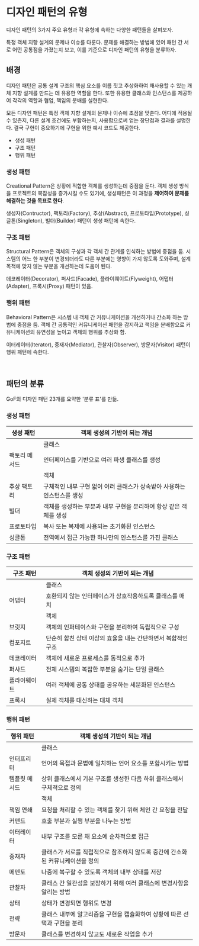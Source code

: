 # 디자인 패턴의 유형

디자인 패턴의 3가지 주요 유형과 각 유형에 속하는 다양한 패턴들을 살펴보자.

특정 객체 지향 설계의 문제나 이슈를 다룬다. 문제를 해결하는 방법에 있어 패턴 간 서로 어떤 공통점을 가졌는지 보고, 이를 기준으로 디자인 패턴의 유형을 분류하자.

## 배경

디자인 패턴은 공통 설계 구조의 핵심 요소를 이름 짓고 추상화하여 재사용할 수 있는 개체 지향 설계를 만드는 데 유용한 역할을 한다. 또한 유용한 클래스와 인스턴스를 제공하여 각각의 역할과 협업, 책임의 분배를 실현한다.

모든 디자인 패턴은 특정 객체 지향 설계의 문제나 이슈에 초점을 맞춘다. 어디에 적용될 수 있즌지, 다른 설계 조건에도 부합하는지, 사용함으로써 얻는 장단점과 결과를 설명한다. 결국 구현이 중요하기에 구현을 위한 예시 코드도 제공한다.

- 생성 패턴
- 구조 패턴
- 행위 패턴

### 생성 패턴

Creational Pattern은 상황에 적합한 객체를 생성하는데 중점을 둔다. 객체 생성 방식을 프로젝트의 복잡성을 증가시킬 수도 있기에, 생성패턴은 이 과정을 **제어하여 문제를 해결하는 것을 목표로 한다**.

생성자(Contructor), 팩토리(Factory), 추상(Abstract), 프로토타입(Prototype), 싱글톤(Singleton), 빌더(Builder) 패턴이 생성 패턴에 속한다.

### 구조 패턴

Structural Pattern은 객체의 구성과 각 객체 간 관계를 인식하는 방법에 중점을 둠. 시스템의 어느 한 부분이 변경되더라도 다른 부분에는 영향이 가지 않도록 도와주며, 설계 목적에 맞지 않는 부분을 개선하는데 도움이 된다.

데코레이터(Decorator), 퍼사드(Facade), 플라이웨이트(Flyweight), 어댑터(Adapter), 프록시(Proxy) 패턴이 있음.

### 행위 패턴

Behavioral Pattern은 시스템 내 객체 간 커뮤니케이션을 개선하거나 간소화 하는 방법에 중점을 둠. 객체 간 공통적인 커뮤니케이션 패턴을 감지하고 책임을 분배함으로 커뮤니케이션의 유연성을 높이고 객체의 행위를 추상화 함.

이터레이터(Iterator), 중재자(Mediator), 관찰자(Observer), 방문자(Visitor) 패턴이 행위 패턴에 속한다.

<br/>

## 패턴의 분류

GoF의 디자인 패턴 23개를 요약한 '분류 표'를 만듦.

### 생성 패턴

| 생성 패턴     | 객체 생성의 기반이 되는 개념                                 |
| ------------- | ------------------------------------------------------------ |
|               | 클래스                                                       |
| 팩토리 메서드 | 인터페이스를 기반으로 여러 파생 클래스를 생성                |
|               | 객체                                                         |
| 추상 팩토리   | 구체적인 내부 구현 없이 여러 클래스가 상속받아 사용하는 인스턴스를 생성 |
| 빌더          | 객체를 생성하는 부분과 내부 구현을 분리하여 항상 같은 객체를 생성 |
| 프로토타입    | 복사 또는 복제에 사용되는 초기화된 인스턴스                  |
| 싱글톤        | 전역에서 접근 가능한 하나만의 인스턴스를 가진 클래스         |

### 구조 패턴

| 구조 패턴    | 객체 생성의 기반이 되는 개념                                 |
| ------------ | ------------------------------------------------------------ |
|              | 클래스                                                       |
| 어댑터       | 호환되지 않는 인터페이스가 상호작용하도록 클래스를 매치      |
|              | 객체                                                         |
| 브릿지       | 객체의 인퍼테이스와 구현을 분리하여 독립적으로 구성          |
| 컴포지트     | 단순히 합친 상태 이상의 효율을 내는 간단하면서 복합적인 구조 |
| 데코레이터   | 객체에 새로운 프로세스를 동적으로 추가                       |
| 퍼사드       | 전체 시스템의 복잡한 부분을 숨기는 단일 클래스               |
| 플라이웨이트 | 여러 객체에 공통 상태를 공유하는 세분화된 인스턴스           |
| 프록시       | 실제 객체를 대신하는 대체 객체                               |

### 행위 패턴

| 행위 패턴     | 객체 생성의 기반이 되는 개념                                 |
| ------------- | ------------------------------------------------------------ |
|               | 클래스                                                       |
| 인터프리터    | 언어의 목접과 문법에 일치하는 언어 요소를 포함시키는 방법    |
| 템플릿 메서드 | 상위 클래스에서 기본 구조를 생성한 다음 하위 클래스에서 구체적으로 정의 |
|               | 객체                                                         |
| 책임 연쇄     | 요청을 처리할 수 있는 객체를 찾기 위해 체인 간 요청을 전달   |
| 커맨드        | 호출 부분과 실행 부분을 나누는 방법                          |
| 이터레이터    | 내부 구조를 모른 채 요소에 순차적으로 접근                   |
| 중재자        | 클래스가 서로를 직접적으로 참조하지 않도록 중간에 간소화된 커뮤니케이션을 정의 |
| 메멘토        | 나중에 복구할 수 있도록 객체의 내부 상태를 저장              |
| 관찰자        | 클래스 간 일관성을 보장하기 위해 여러 클래스에 변경사항을 알리는 방법 |
| 상태          | 상태가 변경되면 행위도 변경                                  |
| 전략          | 클래스 내부에 알고리즘을 구현을 캡슐화하여 상황에 따른 선택과 구현을 분리 |
| 방문자        | 클래스를 변경하지 않고도 새로운 작업을 추가                  |


